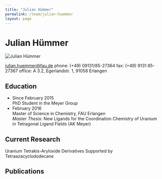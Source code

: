 ```yaml
---
title: "Julian Hümmer"
permalink: /team/julian-huemmer
layout: page
---
```


# Julian Hümmer

![Julian Hümmer](/assets/img/jh_page.jpg)
 
[julian.huemmer@fau.de](mailto:julian.huemmer@fau.de)
phone: (+49) 09131/85-27364
fax:  (+49) 9131 85-27367
office: A 3.2, Egerlandstr. 1, 91058 Erlangen

## Education

- Since February 2015<br>
PhD Student in the Meyer Group
- February 2016 <br>
Master of Science in Chemistry, FAU Erlangen <br>
_Master Thesis_: New Ligands for the Coordination Chemistry of Uranium in Tetragonal Ligand Fields (AK Meyer)

## Current Research

Uranium Tetrakis-Aryloxide Derivatives Supported by Tetraazacyclododecane


## Publications

